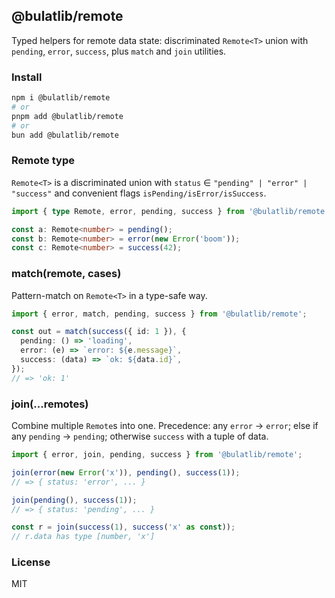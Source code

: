 ## @bulatlib/remote

Typed helpers for remote data state: discriminated `Remote<T>` union with `pending`, `error`, `success`, plus `match` and `join` utilities.

### Install

```bash
npm i @bulatlib/remote
# or
pnpm add @bulatlib/remote
# or
bun add @bulatlib/remote
```

### Remote type

`Remote<T>` is a discriminated union with `status` ∈ `"pending" | "error" | "success"` and convenient flags `isPending/isError/isSuccess`.

```ts
import { type Remote, error, pending, success } from '@bulatlib/remote';

const a: Remote<number> = pending();
const b: Remote<number> = error(new Error('boom'));
const c: Remote<number> = success(42);
```

### match(remote, cases)

Pattern-match on `Remote<T>` in a type-safe way.

```ts
import { error, match, pending, success } from '@bulatlib/remote';

const out = match(success({ id: 1 }), {
  pending: () => 'loading',
  error: (e) => `error: ${e.message}`,
  success: (data) => `ok: ${data.id}`,
});
// => 'ok: 1'
```

### join(...remotes)

Combine multiple `Remote`s into one. Precedence: any `error` → `error`; else if any `pending` → `pending`; otherwise `success` with a tuple of data.

```ts
import { error, join, pending, success } from '@bulatlib/remote';

join(error(new Error('x')), pending(), success(1));
// => { status: 'error', ... }

join(pending(), success(1));
// => { status: 'pending', ... }

const r = join(success(1), success('x' as const));
// r.data has type [number, 'x']
```

### License

MIT
